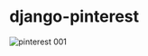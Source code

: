 # django-pinterest

![pinterest 001](https://user-images.githubusercontent.com/68521263/120270552-c8ac5000-c2e4-11eb-8949-9d882cfa12fc.jpeg)
